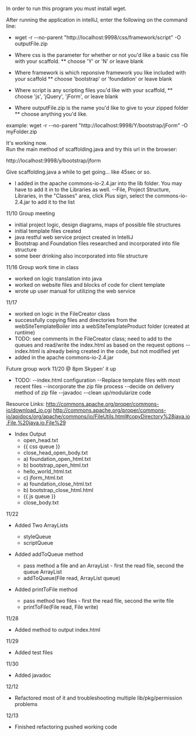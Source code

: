 In order to run this program you must install wget.


After running the application in intelliJ, enter the following on the command line:

* wget -r --no-parent "http://localhost:9998/css/framework/script" -O outputFile.zip

* Where css is the parameter for whether or not you'd like a basic css file with your scaffold.
** choose 'Y' or 'N' or leave blank
* Where framework is which reponsive framework you like included with your scaffold
** choose 'bootstrap' or 'foundation' or leave blank
* Where script is any scripting files you'd like with your scaffold,
** choose 'js', 'jQuery', 'jForm', or leave blank
* Where outputFile.zip is the name you'd like to give to your zipped folder
** choose anything you'd like.

example:  wget -r --no-parent "http://localhost:9998/Y/bootstrap/jForm" -O myFolder.zip


It's working now.  
Run the main method of scaffolding.java and try this url in the browser:

http://localhost:9998/y/bootstrap/jform

Give scaffolding.java a while to get going... like 45sec or so.

* I added in the apache commons-io-2.4.jar into the lib folder. You may have to add it in to the Libraries as well.
	--File, Project Structure, Libraries, in the "Classes" area, click Plus sign, select the commons-io-2.4.jar to add it to the list



11/10
Group meeting
* initial project logic, design diagrams, maps of possible file structures
* initial template files created
* java restful web service project created in IntelliJ
* Bootstrap and Foundation files researched and incorporated into file structure
* some beer drinking also incorporated into file structure

11/16
Group work time in class
* worked on logic translation into java
* worked on website files and blocks of code for client template
* wrote up user manual for utilizing the web service

11/17
* worked on logic in the FileCreator class
* successfully copying files and directories from the webSiteTemplateBoiler
 into a webSiteTemplateProduct folder (created at runtime)
* TODO: see comments in the FileCreator class; need to add to the queues 
 and read/write the index.html as based on the request options
	--index.html is already being created in the code, but not modified yet
* added in the apache commons-io-2.4.jar



Future group work
11/20 @ 8pm Skypen' it up
* TODO: 
	--index.html configuration
	--Replace template files with most recent files
	--incorporate the zip file process
	--decide on delivery method of zip file
	--javadoc
	--clean up/modularize code

Resource Links:
http://commons.apache.org/proper/commons-io/download_io.cgi
http://commons.apache.org/proper/commons-io/apidocs/org/apache/commons/io/FileUtils.html#copyDirectory%28java.io.File,%20java.io.File%29


* Index Output
    * open_head.txt
    * {{ css queue }}
    * close_head_open_body.txt
    * a) foundation_open_html.txt
    * b) bootstrap_open_html.txt
    * hello_world_html.txt
    * c) jform_html.txt
    * a) foundation_close_html.txt
    * b) bootstrap_close_html.html
    * {{ js queue }}
    * close_body.txt
    
11/22 
* Added Two ArrayLists
	* styleQueue
	* scriptQueue
	
* Added addToQueue method
	* pass method a file and an ArrayList - first the read file, second the queue ArrayList
	* addToQueue(File read, ArrayList<String> queue)
	
* Added printToFile method
	* pass method two files - first the read file, second the write file
	* printToFile(File read, File write)

11/28
* Added method to output index.html

11/29
* Added test files

11/30
* Added javadoc

12/12
* Refactored most of it and troubleshooting multiple lib/pkg/permission problems

12/13
* Finished refactoring pushed working code